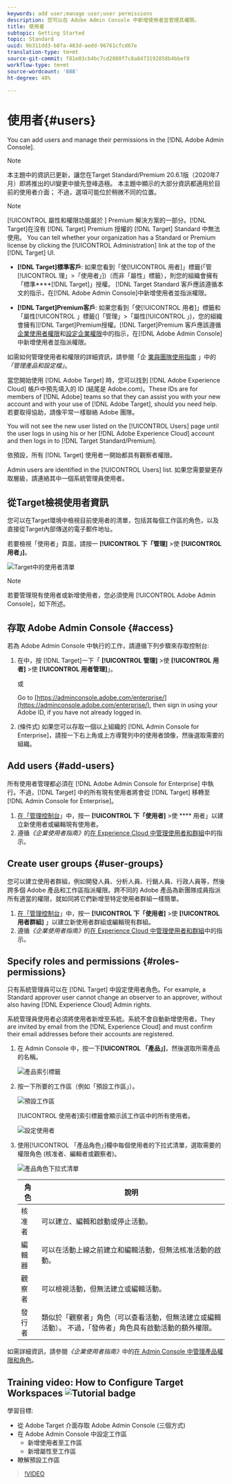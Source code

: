 ```yaml
---
keywords: add user;manage user;user permissions
description: 您可以在 Adobe Admin Console 中新增使用者並管理其權限。
title: 使用者
subtopic: Getting Started
topic: Standard
uuid: 9b311dd3-b8fa-483d-aedd-96761cfcd67e
translation-type: tm+mt
source-git-commit: f81e03cb4bc7cd2080f7c8a8473192858b4bbef8
workflow-type: tm+mt
source-wordcount: '888'
ht-degree: 48%

---
```



# 使用者{#users}

You can add users and manage their permissions in the [!DNL Adobe Admin Console].

>[!NOTE]
>
>本主題中的資訊已更新，讓您在Target Standard/Premium 20.6.1版（2020年7月）即將推出的UI變更中搶先登峰造極。 本主題中顯示的大部分資訊都適用於目前的使用者介面； 不過，選項可能位於稍微不同的位置。

>[!NOTE]
>
>[!UICONTROL 屬性和權限功能屬於 ] Premium 解決方案的一部分。[!DNL Target]在沒有 [!DNL Target] Premium 授權的 [!DNL Target] Standard 中無法使用。
>You can tell whether your organization has a Standard or Premium license by clicking the [!UICONTROL Administration] link at the top of the [!DNL Target] UI.
>
>* **[!DNL Target]標準客戶&#x200B;**: 如果您看到「使[!UICONTROL 用者]」標籤(「管[!UICONTROL 理」>「使用者」])（而非「屬性」標籤），則您的組織會擁有「標準****[!DNL Target]」授權。 [!DNL Target Standard 客戶應該遵循本文的指示，在[!DNL Adobe Admin Console]中新增使用者並指派權限。
   >
   >
* **[!DNL Target]Premium客戶&#x200B;**: 如果您看到「使[!UICONTROL 用者]」標籤和「屬性[!UICONTROL 」標籤(]「管理」>「屬性[!UICONTROL 」)，您的組織會擁有][!DNL Target]Premium授權。[!DNL Target]Premium 客戶應該遵循[企業使用者權限](/help/administrating-target/c-user-management/property-channel/property-channel.md)和[設定企業權限](/help/administrating-target/c-user-management/property-channel/properties-overview.md)中的指示，在[!DNL Adobe Admin Console]中新增使用者並指派權限。
>
>
如需如何管理使用者和權限的詳細資訊，請參閱「企 [業與團隊使用指南](https://helpx.adobe.com/enterprise/using/manage-products-and-profiles.html) 」中的 *「管理產品和設定檔」*。

當您開始使用 [!DNL Adobe Target] 時，您可以找到 [!DNL Adobe Experience Cloud] 帳戶中預先填入的 ID (結尾是 Adobe.com)。These IDs are for members of [!DNL Adobe] teams so that they can assist you with your new account and with your use of [!DNL Adobe Target], should you need help. 若要取得協助，請像平常一樣聯絡 Adobe 團隊。

You will not see the new user listed on the [!UICONTROL Users] page until the user logs in using his or her [!DNL Adobe Experience Cloud] account and then logs in to [!DNL Target Standard/Premium].

依預設，所有 [!DNL Target] 使用者一開始都具有觀察者權限。

Admin users are identified in the [!UICONTROL Users] list. 如果您需要變更存取層級，請連絡其中一個系統管理員使用者。

## 從Target檢視使用者資訊

您可以在Target環境中檢視目前使用者的清單，包括其每個工作區的角色，以及直接從Target內部傳送的電子郵件地址。

若要檢視「使用者」頁面，請按一 **[!UICONTROL 下「管理]** >使 **[!UICONTROL 用者」]**。

![Target中的使用者清單](/help/administrating-target/c-user-management/c-user-management/assets/user-list-target.png)

>[!NOTE]
>
>若要管理現有使用者或新增使用者，您必須使用 [!UICONTROL Adobe Admin Console]，如下所述。

## 存取 Adobe Admin Console {#access}

若為 Adobe Admin Console 中執行的工作，請遵循下列步驟來存取控制台:

1. 在中，按 [!DNL Target]一下「 **[!UICONTROL 管理]** >使 **[!UICONTROL 用者]** >使 **[!UICONTROL 用者管理]**」。

   或

   Go to [https://adminconsole.adobe.com/enterprise/](https://adminconsole.adobe.com/enterprise/), then sign in using your Adobe ID, if you have not already logged in.

1. (條件式) 如果您可以存取一個以上組織的 [!DNL Admin Console for Enterprise]，請按一下右上角或上方導覽列中的使用者頭像，然後選取需要的組織。

## Add users {#add-users}

所有使用者管理都必須在 [!DNL Adobe Admin Console for Enterprise] 中執行。不過，[!DNL Target] 中的所有現有使用者將會從 [!DNL Target] 移轉至 [!DNL Admin Console for Enterprise]。

1. [在「管理控制台](../../../administrating-target/c-user-management/c-user-management/user-management.md#section_79796E0227D048F59BAE0AB02E544EBE)」中，按一 **[!UICONTROL 下「使用者]** >使 **** 用者」以建立新使用者或編輯現有使用者。
1. 遵循&#x200B;*《企業使用者指南》*&#x200B;的[在 Experience Cloud 中管理使用者和群組](https://helpx.adobe.com/enterprise/help/users.html)中的指示。

## Create user groups {#user-groups}

您可以建立使用者群組，例如開發人員、分析人員、行銷人員、行政人員等，然後跨多個 Adobe 產品和工作區指派權限。跨不同的 Adobe 產品為新團隊成員指派所有適當的權限，就如同將它們新增至特定使用者群組一樣簡單。

1. [在「管理控制台](../../../administrating-target/c-user-management/c-user-management/user-management.md#section_79796E0227D048F59BAE0AB02E544EBE)」中，按一 **[!UICONTROL 下「使用者]** >使 **[!UICONTROL 用者群組]** 」以建立新使用者群組或編輯現有群組。
1. 遵循&#x200B;*《企業使用者指南》*&#x200B;的[在 Experience Cloud 中管理使用者和群組](https://helpx.adobe.com/enterprise/help/users.html)中的指示。

## Specify roles and permissions {#roles-permissions}

只有系統管理員可以在 [!DNL Target] 中設定使用者角色。For example, a Standard approver user cannot change an observer to an approver, without also having [!DNL Experience Cloud] Admin rights.

系統管理員使用者必須將使用者新增至系統。系統不會自動新增使用者。They are invited by email from the [!DNL Experience Cloud] and must confirm their email addresses before their accounts are registered.

1. [](../../../administrating-target/c-user-management/c-user-management/user-management.md#section_79796E0227D048F59BAE0AB02E544EBE)在 Admin Console 中，按一下&#x200B;**[!UICONTROL 「產品」]**，然後選取所需產品的名稱。

   ![產品索引標籤](/help/administrating-target/c-user-management/c-user-management/assets/workspace-publisher.png)

1. 按一下所要的工作區（例如「預設工作區」）。

   ![預設工作區](/help/administrating-target/c-user-management/c-user-management/assets/default-workspace-new.png)

   [!UICONTROL 使用者]索引標籤會顯示該工作區中的所有使用者。

   ![設定使用者](/help/administrating-target/c-user-management/c-user-management/assets/configuration_users-new-publisher.png)

1. 使用[!UICONTROL 「產品角色」]欄中每個使用者的下拉式清單，選取需要的權限角色 (核准者、編輯者或觀察者)。

   ![產品角色下拉式清單](/help/administrating-target/c-user-management/c-user-management/assets/product-role-new.png)

   | 角色 | 說明 |
   |--- |--- |
   | 核准者 | 可以建立、編輯和啟動或停止活動。 |
   | 編輯器 | 可以在活動上線之前建立和編輯活動，但無法核准活動的啟動。 |
   | 觀察者 | 可以檢視活動，但無法建立或編輯活動。 |
   | 發行者 | 類似於「觀察者」角色（可以查看活動，但無法建立或編輯活動）。 不過，「發佈者」角色具有啟動活動的額外權限。 |

如需詳細資訊，請參閱&#x200B;*《企業使用者指南》*&#x200B;中的[在 Admin Console 中管理產品權限和角色](https://helpx.adobe.com/enterprise/help/manage-permissions-and-roles.html)。

## Training video: How to Configure Target Workspaces ![Tutorial badge](/help/assets/tutorial.png)

學習目標:

* 從 Adobe Target 介面存取 Adobe Admin Console (三個方式)
* 在 Adobe Admin Console 中設定工作區
   * 新增使用者至工作區
   * 新增屬性至工作區
* 瞭解預設工作區

>[!VIDEO](https://video.tv.adobe.com/v/19463/)
